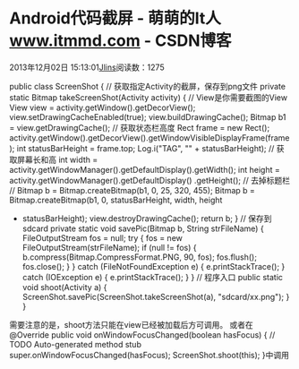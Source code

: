 
# Android代码截屏 - 萌萌的It人 www.itmmd.com - CSDN博客


2013年12月02日 15:13:01[Jlins](https://me.csdn.net/dyllove98)阅读数：1275


public class ScreenShot {
// 获取指定Activity的截屏，保存到png文件
private static Bitmap takeScreenShot(Activity activity) {
// View是你需要截图的View
View view = activity.getWindow().getDecorView();
view.setDrawingCacheEnabled(true);
view.buildDrawingCache();
Bitmap b1 = view.getDrawingCache();
// 获取状态栏高度
Rect frame = new Rect();
activity.getWindow().getDecorView().getWindowVisibleDisplayFrame(frame);
int statusBarHeight = frame.top;
Log.i("TAG", "" + statusBarHeight);
// 获取屏幕长和高
int width = activity.getWindowManager().getDefaultDisplay().getWidth();
int height = activity.getWindowManager().getDefaultDisplay()
.getHeight();
// 去掉标题栏
// Bitmap b = Bitmap.createBitmap(b1, 0, 25, 320, 455);
Bitmap b = Bitmap.createBitmap(b1, 0, statusBarHeight, width, height
- statusBarHeight);
view.destroyDrawingCache();
return b;
}
// 保存到sdcard
private static void savePic(Bitmap b, String strFileName) {
FileOutputStream fos = null;
try {
fos = new FileOutputStream(strFileName);
if (null != fos) {
b.compress(Bitmap.CompressFormat.PNG, 90, fos);
fos.flush();
fos.close();
}
} catch (FileNotFoundException e) {
e.printStackTrace();
} catch (IOException e) {
e.printStackTrace();
}
}
// 程序入口
public static void shoot(Activity a) {
ScreenShot.savePic(ScreenShot.takeScreenShot(a), "sdcard/xx.png");
}
}

需要注意的是，shoot方法只能在view已经被加载后方可调用。
或者在    @Override
public void onWindowFocusChanged(boolean hasFocus) {
// TODO Auto-generated method stub
super.onWindowFocusChanged(hasFocus);
ScreenShot.shoot(this);
}中调用

